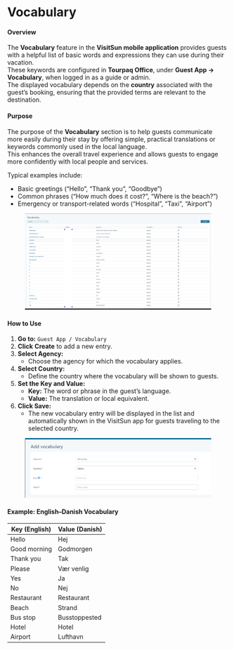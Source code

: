 # Vocabulary

#### Overview

The **Vocabulary** feature in the **VisitSun mobile application** provides guests with a helpful list of basic words and expressions they can use during their vacation.\
These keywords are configured in **Tourpaq Office**, under **Guest App → Vocabulary**, when logged in as a guide or admin.\
The displayed vocabulary depends on the **country** associated with the guest’s booking, ensuring that the provided terms are relevant to the destination.

#### Purpose

The purpose of the **Vocabulary** section is to help guests communicate more easily during their stay by offering simple, practical translations or keywords commonly used in the local language.\
This enhances the overall travel experience and allows guests to engage more confidently with local people and services.

Typical examples include:

* Basic greetings (“Hello”, “Thank you”, “Goodbye”)
* Common phrases (“How much does it cost?”, “Where is the beach?”)
* Emergency or transport-related words (“Hospital”, “Taxi”, “Airport”)

<figure><img src=".gitbook/assets/image (15) (1) (1).png" alt=""><figcaption></figcaption></figure>

#### How to Use

1. **Go to:** `Guest App / Vocabulary`
2. **Click** **Create** to add a new entry.
3. **Select Agency:**
   * Choose the agency for which the vocabulary applies.
4. **Select Country:**
   * Define the country where the vocabulary will be shown to guests.
5. **Set the Key and Value:**
   * **Key:** The word or phrase in the guest’s language.
   * **Value:** The translation or local equivalent.
6. **Click Save:**
   * The new vocabulary entry will be displayed in the list and automatically shown in the VisitSun app for guests traveling to the selected country.

<figure><img src=".gitbook/assets/image (10) (1) (1) (1) (1) (1) (1) (1).png" alt=""><figcaption></figcaption></figure>

#### Example: English–Danish Vocabulary

| **Key (English)** | **Value (Danish)** |
| ----------------- | ------------------ |
| Hello             | Hej                |
| Good morning      | Godmorgen          |
| Thank you         | Tak                |
| Please            | Vær venlig         |
| Yes               | Ja                 |
| No                | Nej                |
| Restaurant        | Restaurant         |
| Beach             | Strand             |
| Bus stop          | Busstoppested      |
| Hotel             | Hotel              |
| Airport           | Lufthavn           |
